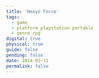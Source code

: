 ```yaml
---
title: 'Hexyz Force'
tags:
  - game
  - platform_playstation-portable
  - genre_rpg
digital: true
physical: true
guide: false
pending: false
date: 2014-02-11
permalink: false
---
```

